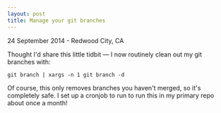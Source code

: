 ```yaml
---
layout: post
title: Manage your git branches
---
```


<p class="meta">24 September 2014 - Redwood City, CA</p>

Thought I'd share this little tidbit — I now routinely clean out my git branches
with:

    git branch | xargs -n 1 git branch -d

Of course, this only removes branches you haven't merged, so it's completely
safe. I set up a cronjob to run to run this in my primary repo about once a
month!
